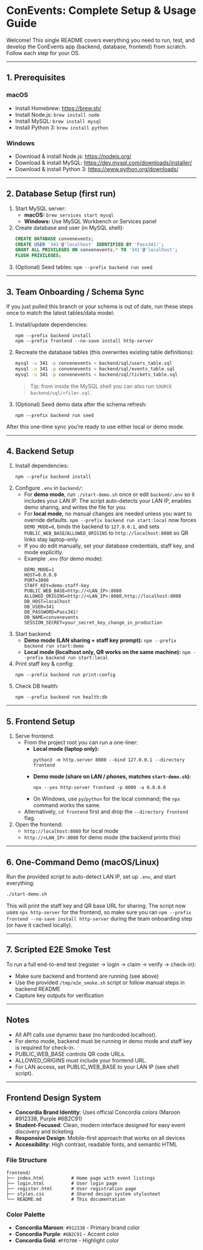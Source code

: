 # ConEvents: Complete Setup & Usage Guide

Welcome! This single README covers everything you need to run, test, and develop the ConEvents app (backend, database, frontend) from scratch. Follow each step for your OS.

---

## 1. Prerequisites

### macOS

- Install Homebrew: https://brew.sh/
- Install Node.js: `brew install node`
- Install MySQL: `brew install mysql`
- Install Python 3: `brew install python`

### Windows

- Download & install Node.js: https://nodejs.org/
- Download & install MySQL: https://dev.mysql.com/downloads/installer/
- Download & install Python 3: https://www.python.org/downloads/

---

## 2. Database Setup (first run)

1. Start MySQL server:
   - **macOS:** `brew services start mysql`
   - **Windows:** Use MySQL Workbench or Services panel
2. Create database and user (in MySQL shell):
   ```sql
   CREATE DATABASE convenevents;
   CREATE USER '341'@'localhost' IDENTIFIED BY 'Pass341!';
   GRANT ALL PRIVILEGES ON convenevents.* TO '341'@'localhost';
   FLUSH PRIVILEGES;
   ```
3. (Optional) Seed tables: `npm --prefix backend run seed`

---

## 3. Team Onboarding / Schema Sync

If you just pulled this branch or your schema is out of date, run these steps once to match the latest tables/data model:

1. Install/update dependencies:
   ```
   npm --prefix backend install
   npm --prefix frontend --no-save install http-server
   ```
2. Recreate the database tables (this overwrites existing table definitions):
   ```bash
   mysql -u 341 -p convenevents < backend/sql/users_table.sql
   mysql -u 341 -p convenevents < backend/sql/events_table.sql
   mysql -u 341 -p convenevents < backend/sql/tickets_table.sql
   ```
   > Tip: from inside the MySQL shell you can also run `SOURCE backend/sql/<file>.sql`.
3. (Optional) Seed demo data after the schema refresh:
   ```
   npm --prefix backend run seed
   ```

After this one-time sync you’re ready to use either local or demo mode.

---

## 4. Backend Setup

1. Install dependencies:
   ```
   npm --prefix backend install
   ```
2. Configure `.env` in `backend/`:
   - For **demo mode**, run `./start-demo.sh` once or edit `backend/.env` so it includes your LAN IP. The script auto-detects your LAN IP, enables demo sharing, and writes the file for you.
   - For **local mode**, no manual changes are needed unless you want to override defaults. `npm --prefix backend run start:local` now forces `DEMO_MODE=0`, binds the backend to `127.0.0.1`, and sets `PUBLIC_WEB_BASE`/`ALLOWED_ORIGINS` to `http://localhost:8080` so QR links stay laptop-only.
   - If you do edit manually, set your database credentials, staff key, and mode explicitly.
   - Example `.env` (for demo mode):
     ```env
     DEMO_MODE=1
     HOST=0.0.0.0
     PORT=3000
     STAFF_KEY=demo-staff-key
     PUBLIC_WEB_BASE=http://<LAN_IP>:8080
     ALLOWED_ORIGINS=http://<LAN_IP>:8080,http://localhost:8080
     DB_HOST=localhost
     DB_USER=341
     DB_PASSWORD=Pass341!
     DB_NAME=convenevents
     SESSION_SECRET=your_secret_key_change_in_production
     ```
3. Start backend:
   - **Demo mode (LAN sharing + staff key prompt):** `npm --prefix backend run start:demo`
   - **Local mode (localhost only, QR works on the same machine):** `npm --prefix backend run start:local`
4. Print staff key & config:
   ```
   npm --prefix backend run print:config
   ```
5. Check DB health:
   ```
   npm --prefix backend run health:db
   ```

---

## 5. Frontend Setup

1. Serve frontend:
   - From the project root you can run a one-liner:
     - **Local mode (laptop only):**
       ```
       python3 -m http.server 8080 --bind 127.0.0.1 --directory frontend
       ```
     - **Demo mode (share on LAN / phones, matches `start-demo.sh`):**
       ```
       npx --yes http-server frontend -p 8080 -a 0.0.0.0
       ```
     - On Windows, use `py`/`python` for the local command; the `npx` command works the same.
   - Alternatively, `cd frontend` first and drop the `--directory frontend` flag.
2. Open the frontend:
   - `http://localhost:8080` for local mode
   - `http://<LAN_IP>:8080` for demo mode (the backend prints this)

---

## 6. One-Command Demo (macOS/Linux)

Run the provided script to auto-detect LAN IP, set up `.env`, and start everything:

```bash
./start-demo.sh
```

This will print the staff key and QR base URL for sharing. The script now uses `npx http-server` for the frontend, so make sure you ran `npm --prefix frontend --no-save install http-server` during the team onboarding step (or have it cached locally).

---

## 7. Scripted E2E Smoke Test

To run a full end-to-end test (register → login → claim → verify → check-in):

- Make sure backend and frontend are running (see above)
- Use the provided `/tmp/e2e_smoke.sh` script or follow manual steps in backend README
- Capture key outputs for verification

---

## Notes

- All API calls use dynamic base (no hardcoded localhost).
- For demo mode, backend must be running in demo mode and staff key is required for check-in.
- PUBLIC_WEB_BASE controls QR code URLs.
- ALLOWED_ORIGINS must include your frontend URL.
- For LAN access, set PUBLIC_WEB_BASE to your LAN IP (see shell script).

---

## Frontend Design System

- **Concordia Brand Identity**: Uses official Concordia colors (Maroon #912338, Purple #6B2C91)
- **Student-Focused**: Clean, modern interface designed for easy event discovery and ticketing
- **Responsive Design**: Mobile-first approach that works on all devices
- **Accessibility**: High contrast, readable fonts, and semantic HTML

### File Structure

```
frontend/
├── index.html          # Home page with event listings
├── login.html          # User login page
├── register.html       # User registration page
├── styles.css          # Shared design system stylesheet
└── README.md           # This documentation
```

### Color Palette

- **Concordia Maroon**: `#912338` - Primary brand color
- **Concordia Purple**: `#6B2C91` - Accent color
- **Concordia Gold**: `#FFD700` - Highlight color
